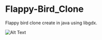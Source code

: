 # Flappy-Bird_Clone
Flappy bird clone create in java using libgdx.

![Alt Text](https://media.giphy.com/media/E209lVPOzQRWJsLu4m/giphy.gif)
